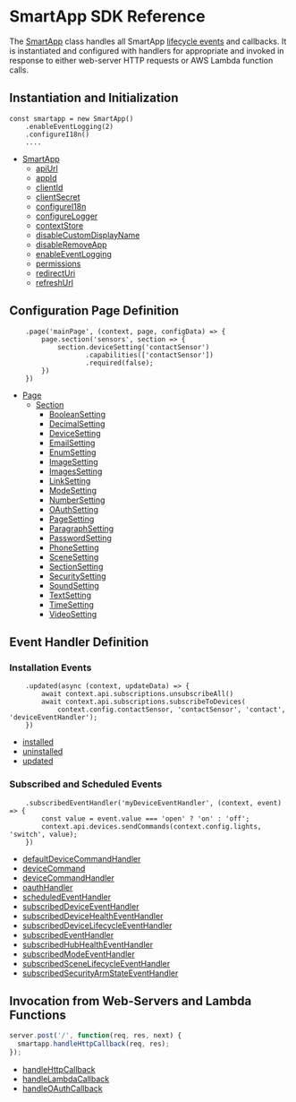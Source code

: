 # SmartApp SDK Reference

The [SmartApp](classes/_smart_app_d_.smartapp.md) class handles all SmartApp 
[lifecycle events](https://smartthings.developer.samsung.com/docs/smartapps/lifecycles.html)
and callbacks. It is instantiated and configured with handlers for appropriate and invoked
in response to either web-server HTTP requests or AWS Lambda function calls. 

## Instantiation and Initialization

```.javascript
const smartapp = new SmartApp()
    .enableEventLogging(2)
    .configureI18n()
    ....
```
* [SmartApp](classes/_smart_app_d_.smartapp.md)
    * [apiUrl](classes/_smart_app_d_.smartapp.md#apiurl)
    * [appId](classes/_smart_app_d_.smartapp.md#appid)
    * [clientId](classes/_smart_app_d_.smartapp.md#clientid)
    * [clientSecret](classes/_smart_app_d_.smartapp.md#clientsecret)
    * [configureI18n](classes/_smart_app_d_.smartapp.md#configurei18n)
    * [configureLogger](classes/_smart_app_d_.smartapp.md#configurelogger)
    * [contextStore](classes/_smart_app_d_.smartapp.md#contextstore)
    * [disableCustomDisplayName](classes/_smart_app_d_.smartapp.md#disablecustomdisplayname)
    * [disableRemoveApp](classes/_smart_app_d_.smartapp.md#disableremoveapp)
    * [enableEventLogging](classes/_smart_app_d_.smartapp.md#enableeventlogging)
    * [permissions](classes/_smart_app_d_.smartapp.md#permissions)
    * [redirectUri](classes/_smart_app_d_.smartapp.md#redirecturi)
    * [refreshUrl](classes/_smart_app_d_.smartapp.md#refreshurl)

## Configuration Page Definition
```.javascript
    .page('mainPage', (context, page, configData) => {
        page.section('sensors', section => {
            section.deviceSetting('contactSensor')
                   .capabilities(['contactSensor'])
                   .required(false);
        })
    })
```
* [Page](classes/_pages_page_d_.page.md)
    * [Section](classes/_pages_section_d_.section.md)
        *  [BooleanSetting](classes/_pages_boolean_setting_d_.booleansetting.md)
        *  [DecimalSetting](classes/_pages_decimal_setting_d_.decimalsetting.md)
        *  [DeviceSetting](classes/_pages_device_setting_d_.devicesetting.md)
        *  [EmailSetting](classes/_pages_email_setting_d_.emailsetting.md)
        *  [EnumSetting](classes/_pages_enum_setting_d_.enumsetting.md)
        *  [ImageSetting](classes/_pages_image_setting_d_.imagesetting.md)
        *  [ImagesSetting](classes/_pages_images_setting_d_.imagessetting.md)
        *  [LinkSetting](classes/_pages_link_setting_d_.linksetting.md)
        *  [ModeSetting](classes/_pages_mode_setting_d_.modesetting.md)
        *  [NumberSetting](classes/_pages_number_setting_d_.numbersetting.md)
        *  [OAuthSetting](classes/_pages_oauth_setting_d_.oauthsetting.md)
        *  [PageSetting](classes/_pages_page_setting_d_.pagesetting.md)
        *  [ParagraphSetting](classes/_pages_paragraph_setting_d_.paragraphsetting.md)
        *  [PasswordSetting](classes/_pages_password_setting_d_.passwordsetting.md)
        *  [PhoneSetting](classes/_pages_phone_setting_d_.phonesetting.md)
        *  [SceneSetting](classes/_pages_scene_setting_d_.scenesetting.md)
        *  [SectionSetting](classes/_pages_section_setting_d_.sectionsetting.md)
        *  [SecuritySetting](classes/_pages_security_setting_d_.securitysetting.md)
        *  [SoundSetting](classes/_pages_sound_setting_d_.soundsetting.md)
        *  [TextSetting](classes/_pages_text_setting_d_.textsetting.md)
        *  [TimeSetting](classes/_pages_time_setting_d_.timesetting.md)
        *  [VideoSetting](classes/_pages_video_setting_d_.videosetting.md)

## Event Handler Definition
### Installation Events
```.javascript
    .updated(async (context, updateData) => {
        await context.api.subscriptions.unsubscribeAll()
        await context.api.subscriptions.subscribeToDevices(
            context.config.contactSensor, 'contactSensor', 'contact', 'deviceEventHandler');
    })
```
* [installed](classes/_smart_app_d_.smartapp.md#installed)
* [uninstalled](classes/_smart_app_d_.smartapp.md#uninstalled)
* [updated](classes/_smart_app_d_.smartapp.md#updated)

### Subscribed and Scheduled Events
```.javascript
    .subscribedEventHandler('myDeviceEventHandler', (context, event) => {
        const value = event.value === 'open' ? 'on' : 'off';
        context.api.devices.sendCommands(context.config.lights, 'switch', value);
    })
```
* [defaultDeviceCommandHandler](classes/_smart_app_d_.smartapp.md#defaultdevicecommandhandler)
* [deviceCommand](classes/_smart_app_d_.smartapp.md#devicecommand)
* [deviceCommandHandler](classes/_smart_app_d_.smartapp.md#devicecommandhandler)
* [oauthHandler](classes/_smart_app_d_.smartapp.md#oauthhandler)
* [scheduledEventHandler](classes/_smart_app_d_.smartapp.md#scheduledeventhandler)
* [subscribedDeviceEventHandler](classes/_smart_app_d_.smartapp.md#subscribeddeviceeventhandler)
* [subscribedDeviceHealthEventHandler](classes/_smart_app_d_.smartapp.md#subscribeddevicehealtheventhandler)
* [subscribedDeviceLifecycleEventHandler](classes/_smart_app_d_.smartapp.md#subscribeddevicelifecycleeventhandler)
* [subscribedEventHandler](classes/_smart_app_d_.smartapp.md#subscribedeventhandler)
* [subscribedHubHealthEventHandler](classes/_smart_app_d_.smartapp.md#subscribedhubhealtheventhandler)
* [subscribedModeEventHandler](classes/_smart_app_d_.smartapp.md#subscribedmodeeventhandler)
* [subscribedSceneLifecycleEventHandler](classes/_smart_app_d_.smartapp.md#subscribedscenelifecycleeventhandler)
* [subscribedSecurityArmStateEventHandler](classes/_smart_app_d_.smartapp.md#subscribedsecurityarmstateeventhandler)

## Invocation from Web-Servers and Lambda Functions
```javascript
server.post('/', function(req, res, next) {
  smartapp.handleHttpCallback(req, res);
});
```
* [handleHttpCallback](classes/_smart_app_d_.smartapp.md#handlehttpcallback)
* [handleLambdaCallback](classes/_smart_app_d_.smartapp.md#handlelambdacallback)
* [handleOAuthCallback](classes/_smart_app_d_.smartapp.md#handleoauthcallback)
